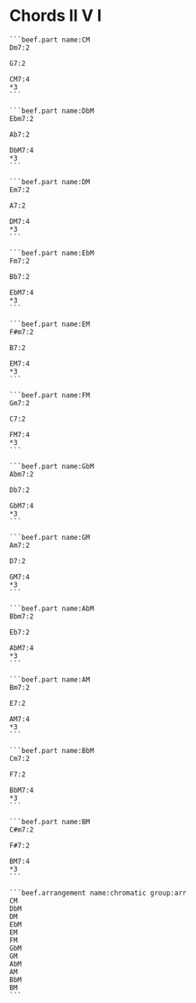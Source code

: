 # Chords II V I

````
```beef.part name:CM
Dm7:2

G7:2

CM7:4
*3
```
````

````
```beef.part name:DbM
Ebm7:2

Ab7:2

DbM7:4
*3
```
````

````
```beef.part name:DM
Em7:2

A7:2

DM7:4
*3
```
````

````
```beef.part name:EbM
Fm7:2

Bb7:2

EbM7:4
*3
```
````

````
```beef.part name:EM
F#m7:2

B7:2

EM7:4
*3
```
````

````
```beef.part name:FM
Gm7:2

C7:2

FM7:4
*3
```
````

````
```beef.part name:GbM
Abm7:2

Db7:2

GbM7:4
*3
```
````

````
```beef.part name:GM
Am7:2

D7:2

GM7:4
*3
```
````

````
```beef.part name:AbM
Bbm7:2

Eb7:2

AbM7:4
*3
```
````

````
```beef.part name:AM
Bm7:2

E7:2

AM7:4
*3
```
````

````
```beef.part name:BbM
Cm7:2

F7:2

BbM7:4
*3
```
````

````
```beef.part name:BM
C#m7:2

F#7:2

BM7:4
*3
```
````

````
```beef.arrangement name:chromatic group:arr
CM
DbM
DM
EbM
EM
FM
GbM
GM
AbM
AM
BbM
BM
```
````
